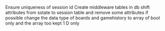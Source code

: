 Ensure uniqueness of session id 
Create middleware tables in db 
shift attributes from sstate to session table and remove some attributes if possible
change the data type of boards and gamehistory to array of bool only and the array too kept 1 D only 